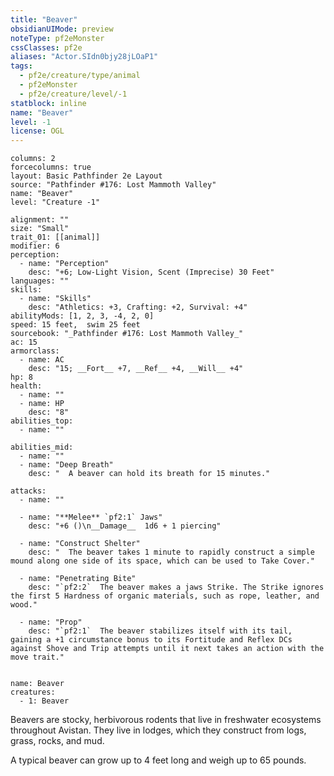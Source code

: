 ```yaml
---
title: "Beaver"
obsidianUIMode: preview
noteType: pf2eMonster
cssClasses: pf2e
aliases: "Actor.SIdn0bjy28jLOaP1" 
tags:
  - pf2e/creature/type/animal
  - pf2eMonster
  - pf2e/creature/level/-1
statblock: inline
name: "Beaver"
level: -1
license: OGL
---
```


```statblock
columns: 2
forcecolumns: true
layout: Basic Pathfinder 2e Layout
source: "Pathfinder #176: Lost Mammoth Valley"
name: "Beaver"
level: "Creature -1"

alignment: ""
size: "Small"
trait_01: [[animal]]
modifier: 6
perception:
  - name: "Perception"
    desc: "+6; Low-Light Vision, Scent (Imprecise) 30 Feet"
languages: ""
skills:
  - name: "Skills"
    desc: "Athletics: +3, Crafting: +2, Survival: +4"
abilityMods: [1, 2, 3, -4, 2, 0]
speed: 15 feet,  swim 25 feet
sourcebook: "_Pathfinder #176: Lost Mammoth Valley_"
ac: 15
armorclass:
  - name: AC
    desc: "15; __Fort__ +7, __Ref__ +4, __Will__ +4"
hp: 8
health:
  - name: ""
  - name: HP
    desc: "8"
abilities_top:
  - name: ""

abilities_mid:
  - name: ""
  - name: "Deep Breath"
    desc: "  A beaver can hold its breath for 15 minutes."

attacks:
  - name: ""

  - name: "**Melee** `pf2:1` Jaws"
    desc: "+6 ()\n__Damage__  1d6 + 1 piercing"

  - name: "Construct Shelter"
    desc: "  The beaver takes 1 minute to rapidly construct a simple mound along one side of its space, which can be used to Take Cover."

  - name: "Penetrating Bite"
    desc: "`pf2:2`  The beaver makes a jaws Strike. The Strike ignores the first 5 Hardness of organic materials, such as rope, leather, and wood."

  - name: "Prop"
    desc: "`pf2:1`  The beaver stabilizes itself with its tail, gaining a +1 circumstance bonus to its Fortitude and Reflex DCs against Shove and Trip attempts until it next takes an action with the move trait."
 
```

```encounter-table
name: Beaver
creatures:
  - 1: Beaver
```



Beavers are stocky, herbivorous rodents that live in freshwater ecosystems throughout Avistan. They live in lodges, which they construct from logs, grass, rocks, and mud.

A typical beaver can grow up to 4 feet long and weigh up to 65 pounds.
